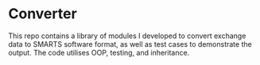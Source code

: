# Converter
This repo contains a library of modules I developed to convert exchange data to SMARTS software format, as well as test cases to demonstrate the output. The code utilises OOP, testing, and inheritance. 
